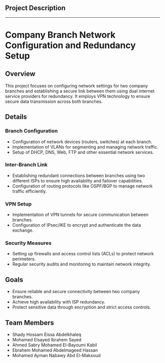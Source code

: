 ## Project Description
--------------------------------------
# Company Branch Network Configuration and Redundancy Setup

## Overview
This project focuses on configuring network settings for two company branches and establishing a secure link between them using dual internet service providers for redundancy. It employs VPN technology to ensure secure data transmission across both branches.

## Details
### Branch Configuration
- Configuration of network devices (routers, switches) at each branch.
- Implementation of VLANs for segmenting and managing network traffic.
- Setup of DHCP, DNS, Web, FTP and other essential network services.

### Inter-Branch Link
- Establishing redundant connections between branches using two different ISPs to ensure high availability and failover capabilities.
- Configuration of routing protocols like OSPF/BGP to manage network traffic efficiently.

### VPN Setup
- Implementation of VPN tunnels for secure communication between branches.
- Configuration of IPsec/IKE to encrypt and authenticate the data exchange.

### Security Measures
- Setting up firewalls and access control lists (ACLs) to protect network perimeters.
- Regular security audits and monitoring to maintain network integrity.


## Goals
- Ensure reliable and secure connectivity between two company branches.
- Achieve high availability with ISP redundancy.
- Protect sensitive data through encryption and strict access controls.

## Team Members
- Shady Hossam Eissa Abdelkhaleq
- Mohamed Elsayed Ibrahem Sayed
- Ahmed Sabry Mohamed El-Bayoumi Kabil
- Ebrahem Mohamed Abdelmageed Hassan
- Mohamed Ayman Nabawy Abd El-Maksoud
